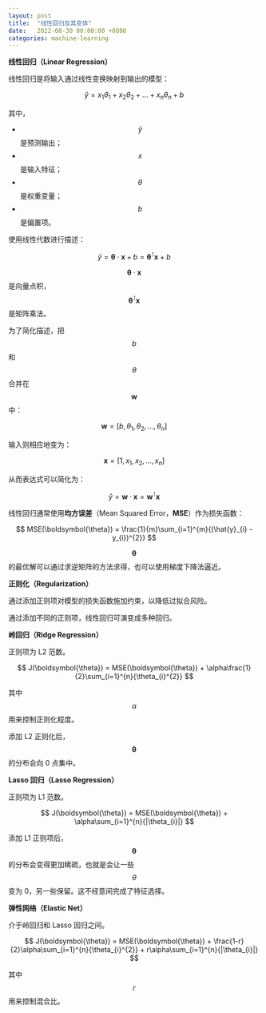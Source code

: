 ```yaml
---
layout: post
title:  "线性回归及其变体"
date:   2022-08-30 00:00:00 +0800
categories: machine-learning
---
```

**线性回归（Linear Regression）**

线性回归是将输入通过线性变换映射到输出的模型：


$$
\hat{y} = x_{1}\theta_{1} + x_{2}\theta_{2} + \dots + x_{n}\theta_{n} + b
$$

其中，

- $$ \hat{y} $$ 是预测输出；
- $$ x $$ 是输入特征；
- $$ \theta $$ 是权重变量；
- $$ b $$ 是偏置项。

使用线性代数进行描述：

$$
\hat{y} = \boldsymbol{\theta}\cdot\boldsymbol{x} + b = \boldsymbol{\theta}^{\intercal}\boldsymbol{x} + b
$$

$$ \boldsymbol{\theta}\cdot\boldsymbol{x} $$ 是向量点积，$$ \boldsymbol{\theta}^{\intercal}\boldsymbol{x} $$ 是矩阵乘法。

为了简化描述，把 $$b$$ 和 $$\theta$$ 合并在 $$\boldsymbol{w}$$ 中：

$$
\boldsymbol{w} = [b, \theta_1, \theta_2, \dots, \theta_n]
$$

输入则相应地变为：

$$
\boldsymbol{x} = [1, x_1, x_2, \dots, x_n]
$$

从而表达式可以简化为：

$$
\hat{y} = \boldsymbol{w}\cdot\boldsymbol{x}  = \boldsymbol{w}^{\intercal}\boldsymbol{x}
$$

线性回归通常使用**均方误差**（Mean Squared Error，**MSE**）作为损失函数：

$$
MSE(\boldsymbol{\theta}) = \frac{1}{m}\sum_{i=1}^{m}{(\hat{y}_{i} - y_{i})^{2}}
$$

$$ \boldsymbol{\theta} $$ 的最优解可以通过求逆矩阵的方法求得，也可以使用梯度下降法逼近。

**正则化（Regularization）**

通过添加正则项对模型的损失函数施加约束，以降低过拟合风险。

通过添加不同的正则项，线性回归可演变成多种回归。

**岭回归（Ridge Regression）**

正则项为 L2 范数。

$$
J(\boldsymbol{\theta}) = MSE(\boldsymbol{\theta}) + \alpha\frac{1}{2}\sum_{i=1}^{n}{\theta_{i}^{2}}
$$

其中 $$ \alpha $$ 用来控制正则化程度。

添加 L2 正则化后，$$ \boldsymbol{\theta} $$ 的分布会向 0 点集中。

**Lasso 回归（Lasso Regression）**

正则项为 L1 范数。

$$
J(\boldsymbol{\theta}) = MSE(\boldsymbol{\theta}) + \alpha\sum_{i=1}^{n}{|\theta_{i}|}
$$

添加 L1 正则项后，$$ \boldsymbol{\theta} $$ 的分布会变得更加稀疏，也就是会让一些 $$ \theta $$ 变为 0，另一些保留。这不经意间完成了特征选择。

**弹性网络（Elastic Net）**

介于岭回归和 Lasso 回归之间。

$$
J(\boldsymbol{\theta}) = MSE(\boldsymbol{\theta}) + \frac{1-r}{2}\alpha\sum_{i=1}^{n}{\theta_{i}^{2}} + r\alpha\sum_{i=1}^{n}{|\theta_{i}|}
$$

其中 $$ r $$ 用来控制混合比。
